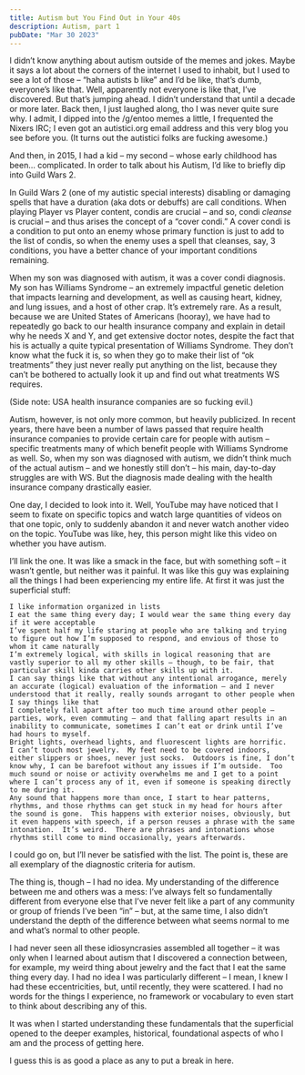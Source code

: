 ```yaml
---
title: Autism but You Find Out in Your 40s
description: Autism, part 1
pubDate: "Mar 30 2023"
---
```


I didn’t know anything about autism outside of the memes and jokes. Maybe it says a lot about the corners of the internet I used to inhabit, but I used to see a lot of those – “haha autists b like” and I’d be like, that’s dumb, everyone’s like that. Well, apparently not everyone is like that, I’ve discovered. But that’s jumping ahead. I didn’t understand that until a decade or more later. Back then, I just laughed along, tho I was never quite sure why. I admit, I dipped into the /g/entoo memes a little, I frequented the Nixers IRC; I even got an autistici.org email address and this very blog you see before you. (It turns out the autistici folks are fucking awesome.)

And then, in 2015, I had a kid – my second – whose early childhood has been… complicated. In order to talk about his Autism, I’d like to briefly dip into Guild Wars 2.

In Guild Wars 2 (one of my autistic special interests) disabling or damaging spells that have a duration (aka dots or debuffs) are call conditions. When playing Player vs Player content, condis are crucial – and so, condi _cleanse_ is crucial – and thus arises the concept of a “cover condi.” A cover condi is a condition to put onto an enemy whose primary function is just to add to the list of condis, so when the enemy uses a spell that cleanses, say, 3 conditions, you have a better chance of your important conditions remaining.

When my son was diagnosed with autism, it was a cover condi diagnosis. My son has Williams Syndrome – an extremely impactful genetic deletion that impacts learning and development, as well as causing heart, kidney, and lung issues, and a host of other crap. It’s extremely rare. As a result, because we are United States of Americans (hooray), we have had to repeatedly go back to our health insurance company and explain in detail why he needs X and Y, and get extensive doctor notes, despite the fact that his is actually a quite typical presentation of Williams Syndrome. They don’t know what the fuck it is, so when they go to make their list of “ok treatments” they just never really put anything on the list, because they can’t be bothered to actually look it up and find out what treatments WS requires.

(Side note: USA health insurance companies are so fucking evil.)

Autism, however, is not only more common, but heavily publicized. In recent years, there have been a number of laws passed that require health insurance companies to provide certain care for people with autism – specific treatments many of which benefit people with Williams Syndrome as well. So, when my son was diagnosed with autism, we didn’t think much of the actual autism – and we honestly still don’t – his main, day-to-day struggles are with WS. But the diagnosis made dealing with the health insurance company drastically easier.

One day, I decided to look into it. Well, YouTube may have noticed that I seem to fixate on specific topics and watch large quantities of videos on that one topic, only to suddenly abandon it and never watch another video on the topic. YouTube was like, hey, this person might like this video on whether you have autism.

I’ll link the one. It was like a smack in the face, but with something soft – it wasn’t gentle, but neither was it painful. It was like this guy was explaining all the things I had been experiencing my entire life. At first it was just the superficial stuff:

    I like information organized in lists
    I eat the same thing every day; I would wear the same thing every day if it were acceptable
    I’ve spent half my life staring at people who are talking and trying to figure out how I’m supposed to respond, and envious of those to whom it came naturally
    I’m extremely logical, with skills in logical reasoning that are vastly superior to all my other skills – though, to be fair, that particular skill kinda carries other skills up with it.
    I can say things like that without any intentional arrogance, merely an accurate (logical) evaluation of the information – and I never understood that it really, really sounds arrogant to other people when I say things like that
    I completely fall apart after too much time around other people – parties, work, even commuting – and that falling apart results in an inability to communicate, sometimes I can’t eat or drink until I’ve had hours to myself.
    Bright lights, overhead lights, and fluorescent lights are horrific.  I can’t touch most jewelry.  My feet need to be covered indoors, either slippers or shoes, never just socks.  Outdoors is fine, I don’t know why, I can be barefoot without any issues if I’m outside.  Too much sound or noise or activity overwhelms me and I get to a point where I can’t process any of it, even if someone is speaking directly to me during it.
    Any sound that happens more than once, I start to hear patterns, rhythms, and those rhythms can get stuck in my head for hours after the sound is gone.  This happens with exterior noises, obviously, but it even happens with speech, if a person reuses a phrase with the same intonation.  It’s weird.  There are phrases and intonations whose rhythms still come to mind occasionally, years afterwards.

I could go on, but I’ll never be satisfied with the list. The point is, these are all exemplary of the diagnostic criteria for autism.

The thing is, though – I had no idea. My understanding of the difference between me and others was a mess: I’ve always felt so fundamentally different from everyone else that I’ve never felt like a part of any community or group of friends I’ve been “in” – but, at the same time, I also didn’t understand the depth of the difference between what seems normal to me and what’s normal to other people.

I had never seen all these idiosyncrasies assembled all together – it was only when I learned about autism that I discovered a connection between, for example, my weird thing about jewelry and the fact that I eat the same thing every day. I had no idea I was particularly different – I mean, I knew I had these eccentricities, but, until recently, they were scattered. I had no words for the things I experience, no framework or vocabulary to even start to think about describing any of this.

It was when I started understanding these fundamentals that the superficial opened to the deeper examples, historical, foundational aspects of who I am and the process of getting here.

I guess this is as good a place as any to put a break in here.
